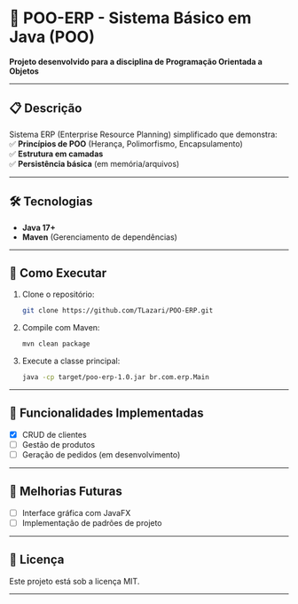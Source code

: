 # 🏢 POO-ERP - Sistema Básico em Java (POO)  

**Projeto desenvolvido para a disciplina de Programação Orientada a Objetos**  

---

## 📋 Descrição  
Sistema ERP (Enterprise Resource Planning) simplificado que demonstra:  
✅ **Princípios de POO** (Herança, Polimorfismo, Encapsulamento)  
✅ **Estrutura em camadas**   
✅ **Persistência básica** (em memória/arquivos)  

---

## 🛠 Tecnologias  
- **Java 17+**  
- **Maven** (Gerenciamento de dependências)  
---

## 🚀 Como Executar  
1. Clone o repositório:  
   ```bash  
   git clone https://github.com/TLazari/POO-ERP.git  
   ```  
2. Compile com Maven:  
   ```bash  
   mvn clean package  
   ```  
3. Execute a classe principal:  
   ```bash  
   java -cp target/poo-erp-1.0.jar br.com.erp.Main  
   ```  

---

## 📝 Funcionalidades Implementadas  
- [x] CRUD de clientes  
- [ ] Gestão de produtos  
- [ ] Geração de pedidos (em desenvolvimento)  

---

## 📌 Melhorias Futuras  
- [ ] Interface gráfica com JavaFX  
- [ ] Implementação de padrões de projeto  

---

## 📄 Licença  
Este projeto está sob a licença MIT.  

---  
